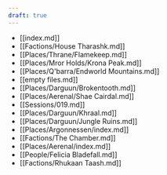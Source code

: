 ```yaml
---
draft: true
---
```

- [[index.md]]
- [[Factions/House Tharashk.md]]
- [[Places/Thrane/Flamekeep.md]]
- [[Places/Mror Holds/Krona Peak.md]]
- [[Places/Q'barra/Endworld Mountains.md]]
- [[empty files.md]]
- [[Places/Darguun/Brokentooth.md]]
- [[Places/Aerenal/Shae Cairdal.md]]
- [[Sessions/019.md]]
- [[Places/Darguun/Khraal.md]]
- [[Places/Darguun/Jungle Ruins.md]]
- [[Places/Argonnessen/index.md]]
- [[Factions/The Chamber.md]]
- [[Places/Aerenal/index.md]]
- [[People/Felicia Bladefall.md]]
- [[Factions/Rhukaan Taash.md]]

